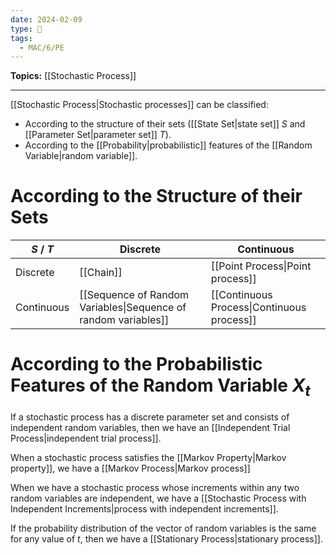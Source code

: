 ```yaml
---
date: 2024-02-09
type: 🧠
tags:
  - MAC/6/PE
---
```


**Topics:** [[Stochastic Process]]

---

[[Stochastic Process|Stochastic processes]] can be classified:

- According to the structure of their sets ([[State Set|state set]] $S$ and [[Parameter Set|parameter set]] $T$).
- According to the [[Probability|probabilistic]] features of the [[Random Variable|random variable]].

# According to the Structure of their Sets

| $S$ / $T$  | Discrete                                                       | Continuous                                 |
| ---------- | -------------------------------------------------------------- | ------------------------------------------ |
| Discrete   | [[Chain]]                                                      | [[Point Process\|Point process]]           |
| Continuous | [[Sequence of Random Variables\|Sequence of random variables]] | [[Continuous Process\|Continuous process]] |

# According to the Probabilistic Features of the Random Variable $X_{t}$

If a stochastic process has a discrete parameter set and consists of independent random variables, then we have an [[Independent Trial Process|independent trial process]].

When a stochastic process satisfies the [[Markov Property|Markov property]], we have a [[Markov Process|Markov process]]

When we have a stochastic process whose increments within any two random variables are independent, we have a [[Stochastic Process with Independent Increments|process with independent increments]].

If the probability distribution of the vector of random variables is the same for any value of $t$, then we have a [[Stationary Process|stationary process]].

